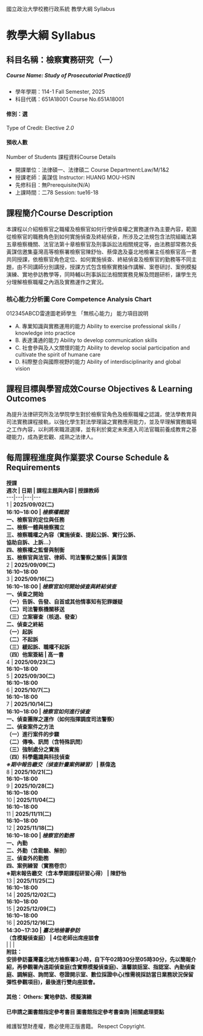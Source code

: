 國立政治大學校務行政系統 教學大綱 Syllabus
# 教學大綱 Syllabus
##  科目名稱：檢察實務研究（一）
#####  Course Name: Study of Prosecutorial Practice(I)
  * 學年學期：114-1 Fall Semester, 2025 
  * 科目代碼：651A18001 Course No.651A18001
#### 修別：選
Type of Credit: Elective 
_2.0_
#### 預收人數
Number of Students
課程資料Course Details
  * 開課單位：法律碩一、法律碩二 Course Department:Law/M/1&2 
  * 授課老師：黃謀信 Instructor: HUANG MOU-HSIN 
  * 先修科目：無Prerequisite(N/A)
  * 上課時間：二78 Session: tue16-18 
##  課程簡介Course Description
本課程以介紹檢察官之職權及檢察官如何行使偵查權之實務運作為主要內容，範圍從檢察官的職務角色到如何實施偵查及終結偵查，所涉及之法規包含法院組織法第五章檢察機關、法官法第十章檢察官及刑事訴訟法相關規定等，由法務部常務次長黃謀信邀集臺灣高等檢察署檢察官陳舒怡、蔡偉逸及臺北地檢署主任檢察官高一書共同授課，依檢察官角色定位、如何實施偵查、終結偵查及檢察官的勤務等不同主題，由不同講師分別講授，授課方式包含檢察實務操作講解、案卷研討、案例模擬演練、實地參訪教學等，同時輔以刑事訴訟法相關實務見解及問題研析，讓學生充分理解檢察職權之內涵及實務運作之實況。
###  核心能力分析圖 Core Competence Analysis Chart
012345ABCD雷達圖老師學生
「無核心能力」 
能力項目說明
  * A. 專業知識與實務運用的能力 Ability to exercise professional skills / knowledge into practice
  * B. 表達溝通的能力 Ability to develop communication skills
  * C. 社會參與及人文關懷的能力 Ability to develop social participation and cultivate the spirit of humane care
  * D. 科際整合與國際視野的能力 Ability of interdisciplinarity and global vision
##  課程目標與學習成效Course Objectives & Learning Outcomes 
為提升法律研究所及法學院學生對於檢察官角色及檢察職權之認識，使法學教育與司法實務課程接軌，以強化學生對法學理論之實務應用能力，並及早理解實務職場之工作內容，以利將來職涯選擇，並有利於奠定未來進入司法官職前養成教育之基礎能力，成為更宏觀、成熟之法律人。
##  每周課程進度與作業要求 Course Schedule & Requirements
**授課  
週次 | 日期 | 課程主題與內容 | 授課教師**  
---|---|---|---  
1 | **2025/09/02(二)  
16:10~18:00 | _檢察權概說_  
一、檢察官的定位與任務  
二、檢察一體與檢察獨立  
三、檢察職權之內容（實施偵查、提起公訴、實行公訴、  
協助自訴、上訴…）  
四、檢察權之監督與制衡  
五、檢察官與法官、律師、司法警察之關係 | 黃謀信**  
2 | **2025/09/09(二)  
16:10~18:00**  
3 | **2025/09/16(二)  
16:10~18:00 | _檢察官如何開始偵查與終結偵查_  
一、偵查之開始  
（一）告訴、告發、自首或其他情事知有犯罪嫌疑  
（二）司法警察機關移送  
（三）立案審查（核退、發查）  
二、偵查之終結  
（一）起訴  
（二）不起訴  
（三）緩起訴、職權不起訴  
（四）他案簽結 | 高一書**  
4 | **2025/09/23(二)  
16:10~18:00**  
5 | **2025/09/30(二)  
16:10~18:00**  
6 | **2025/10/7(二)  
16:10~18:00**  
7 | **2025/10/14(二)  
16:10~18:00 | _檢察官如何進行偵查_  
一、偵查團隊之運作（如何指揮調度司法警察）  
二、偵查案件之方法  
（一）進行案件的步驟  
（二）傳喚、訊問（含特殊訊問）  
（三）強制處分之實施  
（四）科學鑑識與科技偵查  
_※期中報告繳交（偵查計畫案例練習）_ | 蔡偉逸**  
8 | **2025/10/21(二)  
16:10~18:00**  
9 | **2025/10/28(二)  
16:10~18:00**  
10 | **2025/11/04(二)  
16:10~18:00**  
11 | **2025/11/11(二)  
16:10~18:00**  
12 | **2025/11/18(二)  
16:10~18:00 | _檢察官的勤務_  
一、內勤  
二、外勤（含勘驗、解剖）  
三、偵查外的勤務  
四、案例練習（實務卷宗）  
※期末報告繳交（含本學期課程研習心得） | 陳舒怡**  
13 | **2025/11/25(二)  
16:10~18:00**  
14 | **2025/12/02(二)  
16:10~18:00**  
15 | **2025/12/09(二)  
16:10~18:00**  
16 | **2025/12/16(二)  
14:30~17:30 | _臺北地檢署參訪_  
（含模擬偵查庭） | 4位老師出席座談會**  
|  |  |   
**附註：  
安排參訪臺灣臺北地方檢察署3小時，自下午02時30分至05時30分，先以簡報介紹，再參觀署內遠距偵查庭(含實際模擬偵查庭)、溫馨談話室、指認室、內勤偵查庭、調解庭、詢問室、卷證開示室、數位採證中心(惟需視採訪當日業務狀況保留彈性參觀項目)，最後進行雙向座談會。**  
####  其他： Others: 實地參訪、模擬演練 
####  已申請之圖書館指定參考書目  圖書館指定參考書查詢 |相關處理要點
維護智慧財產權，務必使用正版書籍。 Respect Copyright.